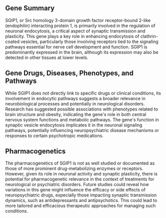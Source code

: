 ## Gene Summary
SGIP1, or Src homology 3-domain growth factor receptor-bound 2-like (endophilin) interacting protein 1, is primarily involved in the regulation of neuronal endocytosis, a critical aspect of synaptic transmission and plasticity. This gene plays a key role in enhancing endocytosis of clathrin-coated vesicles, particularly those involving receptors tied to the signaling pathways essential for nerve cell development and function. SGIP1 is predominantly expressed in the brain, although its expression may also be detected in other tissues at lower levels.

## Gene Drugs, Diseases, Phenotypes, and Pathways
While SGIP1 does not directly link to specific drugs or clinical conditions, its involvement in endocytic pathways suggests a broader relevance in neurobiological processes and potentially in neurological disorders. Research has suggested possible associations with phenotypes related to brain structure and obesity, indicating the gene's role in both central nervous system functions and metabolic pathways. The gene's function in synaptic vesicle endocytosis implicates it in the neuronal signaling pathways, potentially influencing neuropsychiatric disease mechanisms or responses to certain psychotropic medications.

## Pharmacogenetics
The pharmacogenetics of SGIP1 is not as well studied or documented as those of more prominent drug-metabolizing enzymes or receptors. However, given its role in neuronal activity and synaptic plasticity, there is potential for pharmacogenetic relevance in the context of treatments for neurological or psychiatric disorders. Future studies could reveal how variations in this gene might influence the efficacy or side effects of neuropsychiatric drugs, especially those impacting synaptic transmission dynamics, such as antidepressants and antipsychotics. This could lead to more tailored and efficacious therapeutic approaches for managing such conditions.